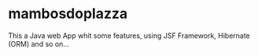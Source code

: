 # mambosdoplazza
This a Java web App whit some features, using JSF Framework, Hibernate (ORM) and so on...
